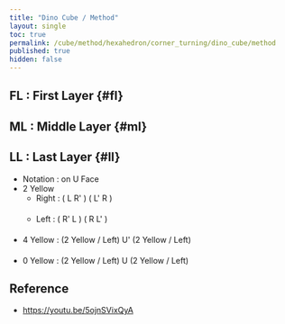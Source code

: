 ```yaml
---
title: "Dino Cube / Method"
layout: single
toc: true
permalink: /cube/method/hexahedron/corner_turning/dino_cube/method
published: true
hidden: false
---
```


<head>
  <base target="_blank">
  <style>
    .twisty-wrapper {
      margin        : 20px 0px;
    }
    twisty-player {
      visualization : "3D"
      background    : "checkered-transparent";
      hint-facelets : "floating";
      width         : 300px;
      height        : 200px;
    }
  </style>
  <script
    src   = "https://cdn.cubing.net/js/cubing/twisty"
    type  = "module"
    defer
  ></script>
</head>



## FL : First Layer {#fl}



## ML : Middle Layer {#ml}



## LL : Last Layer {#ll}

- Notation : on U Face
- 2 Yellow
  - Right : ( L R' ) ( L' R )
    <div class="twisty-wrapper">
      <twisty-player
        experimental-puzzle-description = "c v 0.577350269189626"
        camera-latitude                 = 45
        camera-longitude                = 30
        experimental-stickering         = "full"
        alg                             = "UFL UFR' UFL' UFR"
        experimental-setup-alg          = "Fv2"
        experimental-setup-anchor       = "end"
      ></twisty-player>
    </div>
  - Left : ( R' L ) ( R L' )
    <div class="twisty-wrapper">
      <twisty-player
        experimental-puzzle-description = "c v 0.577350269189626"
        camera-latitude                 = 45
        camera-longitude                = 30
        experimental-stickering         = "full"
        alg                             = "UFR' UFL UFR UFL'"
        experimental-setup-alg          = "Fv2"
        experimental-setup-anchor       = "end"
      ></twisty-player>
    </div>
- 4 Yellow : (2 Yellow / Left) U' (2 Yellow / Left)
  <div class="twisty-wrapper">
    <twisty-player
      experimental-puzzle-description = "c v 0.577350269189626"
      camera-latitude                 = 45
      camera-longitude                = 30
      experimental-stickering         = "full"
      alg                             = "UFR' UFL UFR UFL' Uv' UFR' UFL UFR UFL'"
      experimental-setup-alg          = "Fv2"
      experimental-setup-anchor       = "end"
    ></twisty-player>
  </div>
- 0 Yellow : (2 Yellow / Left) U (2 Yellow / Left)
  <div class="twisty-wrapper">
    <twisty-player
      experimental-puzzle-description = "c v 0.577350269189626"
      camera-latitude                 = 45
      camera-longitude                = 30
      experimental-stickering         = "full"
      alg                             = "UFR' UFL UFR UFL' Uv UFR' UFL UFR UFL'"
      experimental-setup-alg          = "Fv2"
      experimental-setup-anchor       = "end"
    ></twisty-player>
  </div>



## Reference

- <https://youtu.be/5ojnSVixQyA>
